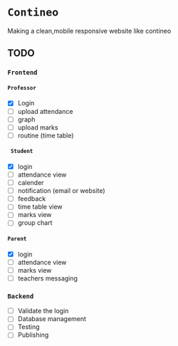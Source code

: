 # `Contineo`
Making a clean,mobile responsive website like contineo

## TODO
### `Frontend`
#### ` Professor `
- [X] Login
- [ ] upload attendance         
- [ ] graph
- [ ] upload marks
- [ ] routine (time table)

#### ` Student` 
- [X] login                     
- [ ] attendance view
- [ ] calender
- [ ] notification (email or website)
- [ ] feedback
- [ ] time table view
- [ ] marks view
- [ ] group chart

#### `Parent`
- [X] login
- [ ] attendance view
- [ ] marks view
- [ ] teachers messaging 

### `Backend`
- [ ] Validate the login
- [ ] Database management
- [ ] Testing
- [ ] Publishing